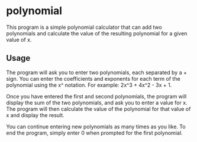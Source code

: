 # polynomial
This program is a simple polynomial calculator that can add two polynomials and calculate the value of the resulting polynomial for a given value of x.

## Usage
The program will ask you to enter two polynomials, each separated by a + sign. You can enter the coefficients and exponents for each term of the polynomial using the x^ notation.
For example: 2x^3 + 4x^2 - 3x + 1.

Once you have entered the first and second polynomials, the program will display the sum of the two polynomials, and ask you to enter a value for x. The program will then calculate the value of the polynomial for that value of x and display the result.

You can continue entering new polynomials as many times as you like. To end the program, simply enter 0 when prompted for the first polynomial.
